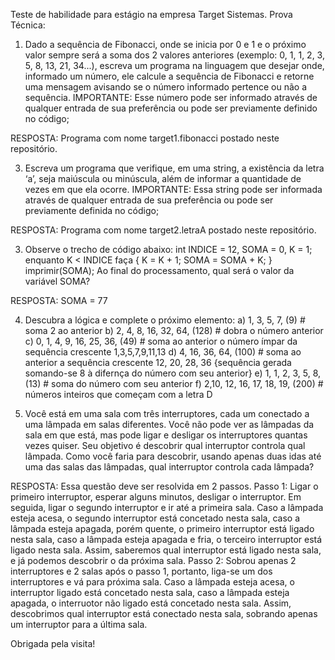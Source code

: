 Teste de habilidade para estágio na empresa Target Sistemas.
Prova Técnica:

1) Dado a sequência de Fibonacci, onde se inicia por 0 e 1 e o próximo valor sempre será a soma dos 2 valores anteriores (exemplo: 0, 1, 1, 2, 3, 5, 8, 13, 21, 34...), escreva um programa na linguagem que desejar onde, informado um número, ele calcule a sequência de Fibonacci e retorne uma mensagem avisando se o número informado pertence ou não a sequência.
IMPORTANTE: Esse número pode ser informado através de qualquer entrada de sua preferência ou pode ser previamente definido no código;

RESPOSTA: Programa com nome target1.fibonacci postado neste repositório. 


3) Escreva um programa que verifique, em uma string, a existência da letra ‘a’, seja maiúscula ou minúscula, além de informar a quantidade de vezes em que ela ocorre.
IMPORTANTE: Essa string pode ser informada através de qualquer entrada de sua preferência ou pode ser previamente definida no código;

RESPOSTA: Programa com nome target2.letraA postado neste repositório. 


3) Observe o trecho de código abaixo: int INDICE = 12, SOMA = 0, K = 1; enquanto K < INDICE faça { K = K + 1; SOMA = SOMA + K; } imprimir(SOMA);
Ao final do processamento, qual será o valor da variável SOMA?

RESPOSTA: SOMA = 77


4) Descubra a lógica e complete o próximo elemento:
a) 1, 3, 5, 7, (9)  # soma 2 ao anterior
b) 2, 4, 8, 16, 32, 64, (128) # dobra o número anterior
c) 0, 1, 4, 9, 16, 25, 36, (49) # soma ao anterior o número ímpar da sequência crescente 1,3,5,7,9,11,13
d) 4, 16, 36, 64, (100) # soma ao anterior a sequência crescente 12, 20, 28, 36 {sequência gerada somando-se 8 à difernça do número com seu anterior}
e) 1, 1, 2, 3, 5, 8, (13) # soma do número com seu anterior
f) 2,10, 12, 16, 17, 18, 19, (200) # números inteiros que começam com a letra D


5) Você está em uma sala com três interruptores, cada um conectado a uma lâmpada em salas diferentes. Você não pode ver as lâmpadas da sala em que está, mas pode ligar e desligar os interruptores quantas vezes quiser. Seu objetivo é descobrir qual interruptor controla qual lâmpada. Como você faria para descobrir, usando apenas duas idas até uma das salas das lâmpadas, qual interruptor controla cada lâmpada?

RESPOSTA: Essa questão deve ser resolvida em 2 passos. 
Passo 1: Ligar o primeiro interruptor, esperar alguns minutos, desligar o interruptor. Em seguida, ligar o segundo interruptor e ir até a primeira sala. Caso a lâmpada esteja acesa, o segundo interruptor está concetado nesta sala, caso a lâmpada esteja apagada, porém quente, o primeiro interruptor está ligado nesta sala, caso a lâmpada esteja apagada e fria, o terceiro interruptor está ligado nesta sala. Assim, saberemos qual interruptor está ligado nesta sala, e já podemos descobrir o da próxima sala. 
Passo 2: Sobrou apenas 2 interruptores e 2 salas após o passo 1, portanto, liga-se um dos interruptores e vá para próxima sala. Caso a lâmpada esteja acesa, o interruptor ligado está concetado nesta sala, caso a lâmpada esteja apagada, o interruotor não ligado está concetado nesta sala. Assim, descobrimos qual interruptor está conectado nesta sala, sobrando apenas um interruptor para a última sala.


Obrigada pela visita!
